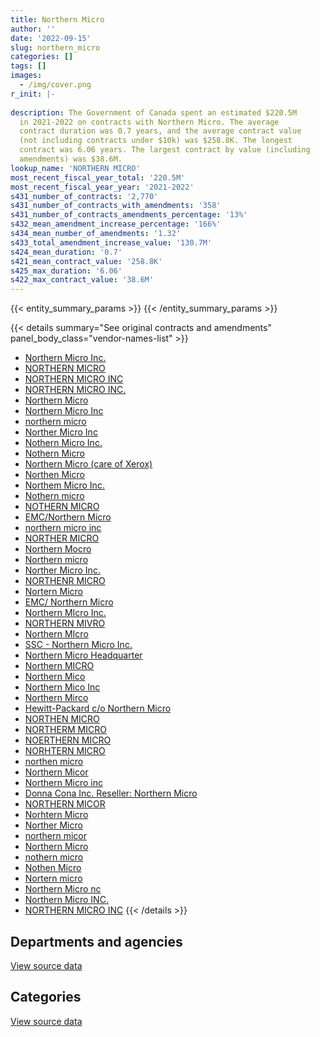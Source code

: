 ```yaml
---
title: Northern Micro
author: ''
date: '2022-09-15'
slug: northern_micro
categories: []
tags: []
images:
  - /img/cover.png
r_init: |-
  
description: The Government of Canada spent an estimated $220.5M
  in 2021-2022 on contracts with Northern Micro. The average
  contract duration was 0.7 years, and the average contract value
  (not including contracts under $10k) was $258.8K. The longest
  contract was 6.06 years. The largest contract by value (including
  amendments) was $38.6M.
lookup_name: 'NORTHERN MICRO'
most_recent_fiscal_year_total: '220.5M'
most_recent_fiscal_year_year: '2021-2022'
s431_number_of_contracts: '2,770'
s431_number_of_contracts_with_amendments: '358'
s431_number_of_contracts_amendments_percentage: '13%'
s432_mean_amendment_increase_percentage: '166%'
s434_mean_number_of_amendments: '1.32'
s433_total_amendment_increase_value: '130.7M'
s424_mean_duration: '0.7'
s421_mean_contract_value: '258.8K'
s425_max_duration: '6.06'
s422_max_contract_value: '38.6M'
---
```


<script src="/rmarkdown-libs/htmlwidgets/htmlwidgets.js"></script>
<link href="/rmarkdown-libs/datatables-css/datatables-crosstalk.css" rel="stylesheet" />
<script src="/rmarkdown-libs/datatables-binding/datatables.js"></script>
<script src="/rmarkdown-libs/jquery/jquery-3.6.0.min.js"></script>
<link href="/rmarkdown-libs/dt-core-bootstrap/css/dataTables.bootstrap.min.css" rel="stylesheet" />
<link href="/rmarkdown-libs/dt-core-bootstrap/css/dataTables.bootstrap.extra.css" rel="stylesheet" />
<script src="/rmarkdown-libs/dt-core-bootstrap/js/jquery.dataTables.min.js"></script>
<script src="/rmarkdown-libs/dt-core-bootstrap/js/dataTables.bootstrap.min.js"></script>
<link href="/rmarkdown-libs/crosstalk/css/crosstalk.min.css" rel="stylesheet" />
<script src="/rmarkdown-libs/crosstalk/js/crosstalk.min.js"></script>
<script src="/rmarkdown-libs/htmlwidgets/htmlwidgets.js"></script>
<link href="/rmarkdown-libs/datatables-css/datatables-crosstalk.css" rel="stylesheet" />
<script src="/rmarkdown-libs/datatables-binding/datatables.js"></script>
<script src="/rmarkdown-libs/jquery/jquery-3.6.0.min.js"></script>
<link href="/rmarkdown-libs/dt-core-bootstrap/css/dataTables.bootstrap.min.css" rel="stylesheet" />
<link href="/rmarkdown-libs/dt-core-bootstrap/css/dataTables.bootstrap.extra.css" rel="stylesheet" />
<script src="/rmarkdown-libs/dt-core-bootstrap/js/jquery.dataTables.min.js"></script>
<script src="/rmarkdown-libs/dt-core-bootstrap/js/dataTables.bootstrap.min.js"></script>
<link href="/rmarkdown-libs/crosstalk/css/crosstalk.min.css" rel="stylesheet" />
<script src="/rmarkdown-libs/crosstalk/js/crosstalk.min.js"></script>

{{< entity_summary_params >}}
{{< /entity_summary_params >}}

{{< details summary="See original contracts and amendments" panel_body_class="vendor-names-list" >}}
- [Northern Micro Inc.](https://search.open.canada.ca/en/ct/?sort=contract_value_f%20desc&page=1&search_text=%22Northern%20Micro%20Inc.%22)
- [NORTHERN MICRO](https://search.open.canada.ca/en/ct/?sort=contract_value_f%20desc&page=1&search_text=%22NORTHERN%20MICRO%22)
- [NORTHERN MICRO INC](https://search.open.canada.ca/en/ct/?sort=contract_value_f%20desc&page=1&search_text=%22NORTHERN%20MICRO%20INC%22)
- [NORTHERN MICRO INC.](https://search.open.canada.ca/en/ct/?sort=contract_value_f%20desc&page=1&search_text=%22NORTHERN%20MICRO%20INC.%22)
- [Northern Micro](https://search.open.canada.ca/en/ct/?sort=contract_value_f%20desc&page=1&search_text=%22Northern%20Micro%22)
- [Northern Micro Inc](https://search.open.canada.ca/en/ct/?sort=contract_value_f%20desc&page=1&search_text=%22Northern%20Micro%20Inc%22)
- [northern micro](https://search.open.canada.ca/en/ct/?sort=contract_value_f%20desc&page=1&search_text=%22northern%20micro%22)
- [Norther Micro Inc](https://search.open.canada.ca/en/ct/?sort=contract_value_f%20desc&page=1&search_text=%22Norther%20Micro%20Inc%22)
- [Nothern Micro Inc.](https://search.open.canada.ca/en/ct/?sort=contract_value_f%20desc&page=1&search_text=%22Nothern%20Micro%20Inc.%22)
- [Nothern Micro](https://search.open.canada.ca/en/ct/?sort=contract_value_f%20desc&page=1&search_text=%22Nothern%20Micro%22)
- [Northern Micro (care of Xerox)](https://search.open.canada.ca/en/ct/?sort=contract_value_f%20desc&page=1&search_text=%22Northern%20Micro%20%28care%20of%20Xerox%29%22)
- [Northen Micro](https://search.open.canada.ca/en/ct/?sort=contract_value_f%20desc&page=1&search_text=%22Northen%20Micro%22)
- [Northem Micro Inc.](https://search.open.canada.ca/en/ct/?sort=contract_value_f%20desc&page=1&search_text=%22Northem%20Micro%20Inc.%22)
- [Nothern micro](https://search.open.canada.ca/en/ct/?sort=contract_value_f%20desc&page=1&search_text=%22Nothern%20micro%22)
- [NOTHERN MICRO](https://search.open.canada.ca/en/ct/?sort=contract_value_f%20desc&page=1&search_text=%22NOTHERN%20MICRO%22)
- [EMC/Northern Micro](https://search.open.canada.ca/en/ct/?sort=contract_value_f%20desc&page=1&search_text=%22EMC%2fNorthern%20Micro%22)
- [northern micro inc](https://search.open.canada.ca/en/ct/?sort=contract_value_f%20desc&page=1&search_text=%22northern%20micro%20inc%22)
- [NORTHER MICRO](https://search.open.canada.ca/en/ct/?sort=contract_value_f%20desc&page=1&search_text=%22NORTHER%20MICRO%22)
- [Northern Mocro](https://search.open.canada.ca/en/ct/?sort=contract_value_f%20desc&page=1&search_text=%22Northern%20Mocro%22)
- [Northern micro](https://search.open.canada.ca/en/ct/?sort=contract_value_f%20desc&page=1&search_text=%22Northern%20micro%22)
- [Norther Micro Inc.](https://search.open.canada.ca/en/ct/?sort=contract_value_f%20desc&page=1&search_text=%22Norther%20Micro%20Inc.%22)
- [NORTHENR MICRO](https://search.open.canada.ca/en/ct/?sort=contract_value_f%20desc&page=1&search_text=%22NORTHENR%20MICRO%22)
- [Nortern Micro](https://search.open.canada.ca/en/ct/?sort=contract_value_f%20desc&page=1&search_text=%22Nortern%20Micro%22)
- [EMC/ Northern Micro](https://search.open.canada.ca/en/ct/?sort=contract_value_f%20desc&page=1&search_text=%22EMC%2f%20Northern%20Micro%22)
- [Northern MIcro Inc.](https://search.open.canada.ca/en/ct/?sort=contract_value_f%20desc&page=1&search_text=%22Northern%20MIcro%20Inc.%22)
- [NORTHERN MIVRO](https://search.open.canada.ca/en/ct/?sort=contract_value_f%20desc&page=1&search_text=%22NORTHERN%20MIVRO%22)
- [Northern MIcro](https://search.open.canada.ca/en/ct/?sort=contract_value_f%20desc&page=1&search_text=%22Northern%20MIcro%22)
- [SSC - Northern Micro Inc.](https://search.open.canada.ca/en/ct/?sort=contract_value_f%20desc&page=1&search_text=%22SSC%20-%20Northern%20Micro%20Inc.%22)
- [Northern Micro Headquarter](https://search.open.canada.ca/en/ct/?sort=contract_value_f%20desc&page=1&search_text=%22Northern%20Micro%20Headquarter%22)
- [Northern MICRO](https://search.open.canada.ca/en/ct/?sort=contract_value_f%20desc&page=1&search_text=%22Northern%20MICRO%22)
- [Northern Mico](https://search.open.canada.ca/en/ct/?sort=contract_value_f%20desc&page=1&search_text=%22Northern%20Mico%22)
- [Northern Mico Inc](https://search.open.canada.ca/en/ct/?sort=contract_value_f%20desc&page=1&search_text=%22Northern%20Mico%20Inc%22)
- [Northern Mirco](https://search.open.canada.ca/en/ct/?sort=contract_value_f%20desc&page=1&search_text=%22Northern%20Mirco%22)
- [Hewitt-Packard c/o Northern Micro](https://search.open.canada.ca/en/ct/?sort=contract_value_f%20desc&page=1&search_text=%22Hewitt-Packard%20c%2fo%20Northern%20Micro%22)
- [NORTHEN MICRO](https://search.open.canada.ca/en/ct/?sort=contract_value_f%20desc&page=1&search_text=%22NORTHEN%20MICRO%22)
- [NORTHERM MICRO](https://search.open.canada.ca/en/ct/?sort=contract_value_f%20desc&page=1&search_text=%22NORTHERM%20MICRO%22)
- [NOERTHERN MICRO](https://search.open.canada.ca/en/ct/?sort=contract_value_f%20desc&page=1&search_text=%22NOERTHERN%20MICRO%22)
- [NORHTERN MICRO](https://search.open.canada.ca/en/ct/?sort=contract_value_f%20desc&page=1&search_text=%22NORHTERN%20MICRO%22)
- [northen micro](https://search.open.canada.ca/en/ct/?sort=contract_value_f%20desc&page=1&search_text=%22northen%20micro%22)
- [Northern Micor](https://search.open.canada.ca/en/ct/?sort=contract_value_f%20desc&page=1&search_text=%22Northern%20Micor%22)
- [Northern Micro inc](https://search.open.canada.ca/en/ct/?sort=contract_value_f%20desc&page=1&search_text=%22Northern%20Micro%20inc%22)
- [Donna Cona Inc. Reseller: Northern Micro](https://search.open.canada.ca/en/ct/?sort=contract_value_f%20desc&page=1&search_text=%22Donna%20Cona%20Inc.%20Reseller%3a%20Northern%20Micro%22)
- [NORTHERN MICOR](https://search.open.canada.ca/en/ct/?sort=contract_value_f%20desc&page=1&search_text=%22NORTHERN%20MICOR%22)
- [Norhtern Micro](https://search.open.canada.ca/en/ct/?sort=contract_value_f%20desc&page=1&search_text=%22Norhtern%20Micro%22)
- [Norther Micro](https://search.open.canada.ca/en/ct/?sort=contract_value_f%20desc&page=1&search_text=%22Norther%20Micro%22)
- [northern micor](https://search.open.canada.ca/en/ct/?sort=contract_value_f%20desc&page=1&search_text=%22northern%20micor%22)
- [Northern Micro](https://search.open.canada.ca/en/ct/?sort=contract_value_f%20desc&page=1&search_text=%22Northern%20%20Micro%22)
- [nothern micro](https://search.open.canada.ca/en/ct/?sort=contract_value_f%20desc&page=1&search_text=%22nothern%20micro%22)
- [Nothen Micro](https://search.open.canada.ca/en/ct/?sort=contract_value_f%20desc&page=1&search_text=%22Nothen%20Micro%22)
- [Nortern micro](https://search.open.canada.ca/en/ct/?sort=contract_value_f%20desc&page=1&search_text=%22Nortern%20micro%22)
- [Northern Micro nc](https://search.open.canada.ca/en/ct/?sort=contract_value_f%20desc&page=1&search_text=%22Northern%20Micro%20nc%22)
- [Northern Micro INC.](https://search.open.canada.ca/en/ct/?sort=contract_value_f%20desc&page=1&search_text=%22Northern%20Micro%20INC.%22)
- [NORTHERN MICRO INC](https://search.open.canada.ca/en/ct/?sort=contract_value_f%20desc&page=1&search_text=%22NORTHERN%20%20MICRO%20INC%22)
{{< /details >}}

## Departments and agencies

<div id="htmlwidget-1" style="width:100%;height:auto;" class="datatables html-widget"></div>
<script type="application/json" data-for="htmlwidget-1">{"x":{"style":"bootstrap","filter":"none","vertical":false,"data":[["<a href=\"/departments/aafc-aac/\">Agriculture and Agri-Food Canada<\/a>","<a href=\"/departments/aandc-aadnc/\">Crown-Indigenous Relations and Northern Affairs Canada<\/a>","<a href=\"/departments/acoa-apeca/\">Atlantic Canada Opportunities Agency<\/a>","<a href=\"/departments/atssc-scdata/\">Administrative Tribunals Support Service of Canada<\/a>","<a href=\"/departments/cannor/\">Canadian Northern Economic Development Agency<\/a>","<a href=\"/departments/cas-satj/\">Courts Administration Service<\/a>","<a href=\"/departments/cbsa-asfc/\">Canada Border Services Agency<\/a>","<a href=\"/departments/ccohs-cchst/\">Canadian Centre for Occupational Health and Safety<\/a>","<a href=\"/departments/ced-dec/\">Canada Economic Development for Quebec Regions<\/a>","<a href=\"/departments/cer-rec/\">Canada Energy Regulator<\/a>","<a href=\"/departments/cfia-acia/\">Canadian Food Inspection Agency<\/a>","<a href=\"/departments/cgc-ccg/\">Canadian Grain Commission<\/a>","<a href=\"/departments/chrc-ccdp/\">Canadian Human Rights Commission<\/a>","<a href=\"/departments/cic/\">Immigration, Refugees and Citizenship Canada<\/a>","<a href=\"/departments/cics-scic/\">Canadian Intergovernmental Conference Secretariat<\/a>","<a href=\"/departments/cihr-irsc/\">Canadian Institutes of Health Research<\/a>","<a href=\"/departments/cnsc-ccsn/\">Canadian Nuclear Safety Commission<\/a>","<a href=\"/departments/cra-arc/\">Canada Revenue Agency<\/a>","<a href=\"/departments/crtc/\">Canadian Radio-television and Telecommunications Commission<\/a>","<a href=\"/departments/csa-asc/\">Canadian Space Agency<\/a>","<a href=\"/departments/csc-scc/\">Correctional Service of Canada<\/a>","<a href=\"/departments/csps-efpc/\">Canada School of Public Service<\/a>","<a href=\"/departments/cta-otc/\">Canadian Transportation Agency<\/a>","<a href=\"/departments/dfatd-maecd/\">Global Affairs Canada<\/a>","<a href=\"/departments/dfo-mpo/\">Fisheries and Oceans Canada<\/a>","<a href=\"/departments/dnd-mdn/\">National Defence<\/a>","<a href=\"/departments/ec/\">Environment and Climate Change Canada<\/a>","<a href=\"/departments/elections/\">Elections Canada<\/a>","<a href=\"/departments/esdc-edsc/\">Employment and Social Development Canada<\/a>","<a href=\"/departments/fcac-acfc/\">Financial Consumer Agency of Canada<\/a>","<a href=\"/departments/feddevontario/\">Federal Economic Development Agency for Southern Ontario<\/a>","<a href=\"/departments/fin/\">Department of Finance Canada<\/a>","<a href=\"/departments/hc-sc/\">Health Canada<\/a>","<a href=\"/departments/iaac-aeic/\">Impact Assessment Agency of Canada<\/a>","<a href=\"/departments/ic/\">Innovation, Science and Economic Development Canada<\/a>","<a href=\"/departments/iic-iac/\">Invest in Canada<\/a>","<a href=\"/departments/infc/\">Infrastructure Canada<\/a>","<a href=\"/departments/irb-cisr/\">Immigration and Refugee Board of Canada<\/a>","<a href=\"/departments/isc-sac/\">Indigenous Services Canada<\/a>","<a href=\"/departments/jus/\">Department of Justice Canada<\/a>","<a href=\"/departments/lac-bac/\">Library and Archives Canada<\/a>","<a href=\"/departments/mgerc-ceegm/\">Military Grievances External Review Committee<\/a>","<a href=\"/departments/nbc-ccbn/\">The National Battlefields Commission<\/a>","<a href=\"/departments/nfb-onf/\">National Film Board<\/a>","<a href=\"/departments/nrc-cnrc/\">National Research Council Canada<\/a>","<a href=\"/departments/nrcan-rncan/\">Natural Resources Canada<\/a>","<a href=\"/departments/nserc-crsng/\">Natural Sciences and Engineering Research Council of Canada<\/a>","<a href=\"/departments/nsira-ossnr/\">National Security and Intelligence Review Agency<\/a>","<a href=\"/departments/oag-bvg/\">Office of the Auditor General of Canada<\/a>","<a href=\"/departments/oci-bec/\">The Correctional Investigator Canada<\/a>","<a href=\"/departments/ocl-cal/\">Office of the Commissioner of Lobbying of Canada<\/a>","<a href=\"/departments/oic-ci/\">Office of the Information Commissioner of Canada<\/a>","<a href=\"/departments/opc-cpvp/\">Office of the Privacy Commissioner of Canada<\/a>","<a href=\"/departments/osfi-bsif/\">Office of the Superintendent of Financial Institutions Canada<\/a>","<a href=\"/departments/osgg-bsgg/\">Office of the Secretary to the Governor General<\/a>","<a href=\"/departments/pbc-clcc/\">Parole Board of Canada<\/a>","<a href=\"/departments/pc/\">Parks Canada<\/a>","<a href=\"/departments/pch/\">Canadian Heritage<\/a>","<a href=\"/departments/pco-bcp/\">Privy Council Office<\/a>","<a href=\"/departments/phac-aspc/\">Public Health Agency of Canada<\/a>","<a href=\"/departments/pmprb-cepmb/\">Patented Medicine Prices Review Board Canada<\/a>","<a href=\"/departments/ppsc-sppc/\">Public Prosecution Service of Canada<\/a>","<a href=\"/departments/ps-sp/\">Public Safety Canada<\/a>","<a href=\"/departments/psc-cfp/\">Public Service Commission of Canada<\/a>","<a href=\"/departments/pwgsc-tpsgc/\">Public Services and Procurement Canada<\/a>","<a href=\"/departments/rcmp-grc/\">Royal Canadian Mounted Police<\/a>","<a href=\"/departments/sirc-csars/\">Security Intelligence Review Committee<\/a>","<a href=\"/departments/ssc-spc/\">Shared Services Canada<\/a>","<a href=\"/departments/sshrc-crsh/\">Social Sciences and Humanities Research Council of Canada<\/a>","<a href=\"/departments/statcan/\">Statistics Canada<\/a>","<a href=\"/departments/tbs-sct/\">Treasury Board of Canada Secretariat<\/a>","<a href=\"/departments/tc/\">Transport Canada<\/a>","<a href=\"/departments/tsb-bst/\">Transportation Safety Board of Canada<\/a>","<a href=\"/departments/vac-acc/\">Veterans Affairs Canada<\/a>","<a href=\"/departments/vrab-tacra/\">Veterans Review and Appeal Board<\/a>","<a href=\"/departments/wage/\">Department for Women and Gender Equality<\/a>"],[1685279.31,2276647.37,null,28889.79,136698.61,null,1744818.29,1931.99,null,20235.6,51089.04,null,null,67826.18,6616.14,null,null,5537703.79,474586.86,10903.43,84322.34,878472.53,45784.13,1091247.74,3006210.12,12743341.38,205462.76,909195.56,3523458.8,38710.77,283221.01,63188.62,1826526.34,null,5877341.49,null,117741.11,null,2233353.31,2428997.37,34331.07,24754.82,null,null,2263909.93,633021.62,null,null,40983.74,null,19563.91,44280.16,null,48429.47,null,null,78490.51,648734.98,1056909.63,774327.57,null,39329.86,302018.78,null,9330345.84,1501528.78,42627.12,12411161.62,null,18814.5,1580426.74,296549.48,87403.62,711002.65,13851.45,null],[516438.73,464636.9,null,52087.02,null,17877.45,784426.52,10538.1,20178.12,null,381027.39,null,45087,149571.51,16445.83,54379.09,45510.75,836249.31,458717,null,195199.58,76657.03,48816.87,415496.95,2645956.16,13125241.64,126161.02,102194.23,1697750.06,209104.24,null,55105.58,1380340.67,8247.58,330547.01,null,191385.57,null,99557.59,435022.92,12945.04,null,65602,114147.16,659117.23,149505.23,10283,null,46271.24,null,null,null,null,14190.41,32589.04,null,40329.93,258576.32,350719.91,1386509.3,72395.93,null,47662.88,null,9210762.57,1855188.41,null,17340690.21,null,3796875.14,662955.04,1051645.19,null,343777.96,49122.43,null],[531798.87,null,265166.2,305998.28,null,null,136833.63,null,495325.36,57960,6188142.3,47915.85,188349.31,501689.6,null,478917.66,1126058.46,39469209.23,601103.27,142060.63,1355312.87,38123.9,54104.61,719941.58,3817309.59,26333193.79,538650.52,2175145.55,3302727,45602.28,null,989417.28,5106399.39,21724.69,3069239.51,null,260411.67,438948.93,3503756.51,331188.69,null,null,78459,545334.4,1213633.63,8036679.5,130267.45,102089.85,null,12978.05,null,null,null,54365.43,231959.33,26161.65,105084.28,3406779.22,1578485.95,6054352.52,null,456591.15,1715964.32,624624.11,1600846.67,7042432.86,null,25161542.44,null,3083410.66,2268387.16,3041871.64,337087.27,225845.63,null,132400.22],[2277895.89,null,166845.64,153415.8,null,null,3909671.28,null,1237299.49,895341.9,1409291.25,32694.16,null,1416370.41,null,130710.49,48993.27,35047926.61,null,213224.59,null,122943.94,16888.08,197450.99,11855331.69,64226514.86,904170.93,1278433.6,22556145.45,null,null,null,3219182.55,55395.49,2009309.29,30215,1003488.68,160180.99,3773591.84,441402.76,null,null,91322.7,2091.99,1455259.48,1945045.79,297401.75,null,73669.22,null,250881.06,80635.48,92992.12,107231.49,51289.57,84854.53,464430.83,1430211.17,3149536.61,3573970.91,null,815702.53,2390990.02,62256.66,1146253.62,3398289.22,null,34207450.02,337311.27,911875.43,1852484.22,3402068.39,null,null,58348.64,null]],"container":"<table class=\"table table-striped table-hover row-border order-column display\">\n  <thead>\n    <tr>\n      <th>Department<\/th>\n      <th>2018-2019<\/th>\n      <th>2019-2020<\/th>\n      <th>2020-2021<\/th>\n      <th>2021-2022<\/th>\n    <\/tr>\n  <\/thead>\n<\/table>","options":{"order":[[4,"desc"]],"pageLength":10,"autoWidth":true,"columnDefs":[{"targets":1,"render":"function(data, type, row, meta) {\n    return type !== 'display' ? data : DTWidget.formatCurrency(data, \"$\", 2, 3, \",\", \".\", true, null);\n  }"},{"targets":2,"render":"function(data, type, row, meta) {\n    return type !== 'display' ? data : DTWidget.formatCurrency(data, \"$\", 2, 3, \",\", \".\", true, null);\n  }"},{"targets":3,"render":"function(data, type, row, meta) {\n    return type !== 'display' ? data : DTWidget.formatCurrency(data, \"$\", 2, 3, \",\", \".\", true, null);\n  }"},{"targets":4,"render":"function(data, type, row, meta) {\n    return type !== 'display' ? data : DTWidget.formatCurrency(data, \"$\", 2, 3, \",\", \".\", true, null);\n  }"},{"width":"16%","targets":[1,2,3,4]},{"className":"dt-right","targets":[1,2,3,4]}],"orderClasses":false}},"evals":["options.columnDefs.0.render","options.columnDefs.1.render","options.columnDefs.2.render","options.columnDefs.3.render"],"jsHooks":[]}</script>
<p class="text-right">
<a href="https://github.com/GoC-Spending/contracts-data/tree/main/data/out/vendors/northern_micro/summary_by_fiscal_year_by_department.csv" class="source-data-link btn btn-link">View source data</a>
</p>

## Categories

<div id="htmlwidget-2" style="width:100%;height:auto;" class="datatables html-widget"></div>
<script type="application/json" data-for="htmlwidget-2">{"x":{"style":"bootstrap","filter":"none","vertical":false,"data":[["<a href=\"/categories/other/\">(Other)<\/a>","<a href=\"/categories/facilities_and_construction/\">Facilities and construction<\/a>","<a href=\"/categories/office_management/\">Office management<\/a>","<a href=\"/categories/defence/\">Defence<\/a>","<a href=\"/categories/professional_services/\">Professional services<\/a>","<a href=\"/categories/information_technology/\">Information technology<\/a>","<a href=\"/categories/transportation_and_logistics/\">Transportation and logistics<\/a>","<a href=\"/categories/industrial_products_and_services/\">Industrial products and services<\/a>","<a href=\"/categories/human_capital/\">Human capital<\/a>"],[10586.33,77930.7,147931.2,12606793.88,null,66374789.18,14447.76,170120.57,null],[null,22155.83,229635.37,12909670.69,null,49294135.15,null,112219.95,null],[null,77193.78,120604.42,26169049.87,89362.1,143271745.16,48984.86,114141.21,14280],[32683.07,247603.95,98303.63,64199938.27,null,155331660.54,null,613992.2,null]],"container":"<table class=\"table table-striped table-hover row-border order-column display\">\n  <thead>\n    <tr>\n      <th>Category<\/th>\n      <th>2018-2019<\/th>\n      <th>2019-2020<\/th>\n      <th>2020-2021<\/th>\n      <th>2021-2022<\/th>\n    <\/tr>\n  <\/thead>\n<\/table>","options":{"order":[[4,"desc"]],"dom":"t","pageLength":30,"autoWidth":true,"columnDefs":[{"targets":1,"render":"function(data, type, row, meta) {\n    return type !== 'display' ? data : DTWidget.formatCurrency(data, \"$\", 2, 3, \",\", \".\", true, null);\n  }"},{"targets":2,"render":"function(data, type, row, meta) {\n    return type !== 'display' ? data : DTWidget.formatCurrency(data, \"$\", 2, 3, \",\", \".\", true, null);\n  }"},{"targets":3,"render":"function(data, type, row, meta) {\n    return type !== 'display' ? data : DTWidget.formatCurrency(data, \"$\", 2, 3, \",\", \".\", true, null);\n  }"},{"targets":4,"render":"function(data, type, row, meta) {\n    return type !== 'display' ? data : DTWidget.formatCurrency(data, \"$\", 2, 3, \",\", \".\", true, null);\n  }"},{"width":"16%","targets":[1,2,3,4]},{"className":"dt-right","targets":[1,2,3,4]}],"orderClasses":false,"lengthMenu":[10,25,30,50,100]}},"evals":["options.columnDefs.0.render","options.columnDefs.1.render","options.columnDefs.2.render","options.columnDefs.3.render"],"jsHooks":[]}</script>
<p class="text-right">
<a href="https://github.com/GoC-Spending/contracts-data/tree/main/data/out/vendors/northern_micro/summary_by_fiscal_year_by_category.csv" class="source-data-link btn btn-link">View source data</a>
</p>

